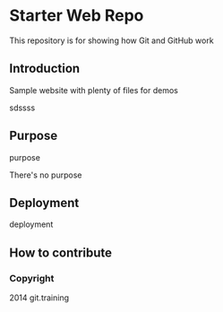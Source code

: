 # Starter Web Repo

This repository is for showing how Git and GitHub work


## Introduction

Sample website with plenty of files for demos

sdssss
## Purpose
 purpose
 
There's no purpose

## Deployment

deployment
## How to contribute

### Copyright

2014 git.training